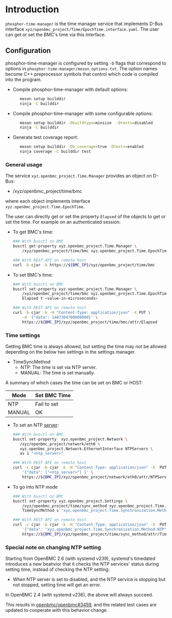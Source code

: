 # Introduction

`phosphor-time-manager` is the time manager service that implements D-Bus
interface `xyz/openbmc_project/Time/EpochTime.interface.yaml`. The user can get
or set the BMC's time via this interface.

## Configuration

phosphor-time-manager is configured by setting `-D` flags that correspond to
options in `phosphor-time-manager/meson_options.txt`. The option names become
C++ preprocessor symbols that control which code is compiled into the program.

- Compile phosphor-time-manager with default options:

  ```bash
     meson setup builddir
     ninja -C builddir
  ```

- Compile phosphor-time-manager with some configurable options:

  ```bash
     meson setup builddir -Dbuildtype=minsize  -Dtests=disabled
     ninja -C builddir
  ```

- Generate test coverage report:

  ```bash
     meson setup builddir -Db_coverage=true -Dtests=enabled
     ninja coverage -C builddir test
  ```

### General usage

The service `xyz.openbmc_project.Time.Manager` provides an object on D-Bus:

- /xyz/openbmc_project/time/bmc

where each object implements interface `xyz.openbmc_project.Time.EpochTime`.

The user can directly get or set the property `Elapsed` of the objects to get or
set the time. For example on an authenticated session:

- To get BMC's time:

  ```bash
  ### With busctl on BMC
  busctl get-property xyz.openbmc_project.Time.Manager \
      /xyz/openbmc_project/time/bmc xyz.openbmc_project.Time.EpochTime Elapsed

  ### With REST API on remote host
  curl -b cjar -k https://${BMC_IP}/xyz/openbmc_project/time/bmc
  ```

- To set BMC's time:

  ```bash
  ### With busctl on BMC
  busctl set-property xyz.openbmc_project.Time.Manager \
      /xyz/openbmc_project/time/bmc xyz.openbmc_project.Time.EpochTime \
      Elapsed t <value-in-microseconds>

  ### With REST API on remote host
  curl -b cjar -k -H "Content-Type: application/json" -X PUT \
      -d '{"data": 1487304700000000}' \
      https://${BMC_IP}/xyz/openbmc_project/time/bmc/attr/Elapsed
  ```

### Time settings

Getting BMC time is always allowed, but setting the time may not be allowed
depending on the below two settings in the settings manager.

- TimeSyncMethod
  - NTP: The time is set via NTP server.
  - MANUAL: The time is set manually.

A summary of which cases the time can be set on BMC or HOST:

| Mode   | Set BMC Time |
| ------ | ------------ |
| NTP    | Fail to set  |
| MANUAL | OK           |

- To set an NTP [server](https://tf.nist.gov/tf-cgi/servers.cgi):

  ```bash
  ### With busctl on BMC
  busctl set-property  xyz.openbmc_project.Network \
     /xyz/openbmc_project/network/eth0 \
     xyz.openbmc_project.Network.EthernetInterface NTPServers \
     as 1 "<ntp_server>"

  ### With REST API on remote host
  curl -c cjar -b cjar -k -H "Content-Type: application/json" -X  PUT  -d \
      '{"data": ["<ntp_server>"] }' \
      https://${BMC_IP}/xyz/openbmc_project/network/eth0/attr/NTPServers
  ```

- To go into NTP mode

  ```bash
  ### With busctl on BMC
  busctl set-property xyz.openbmc_project.Settings \
      /xyz/openbmc_project/time/sync_method xyz.openbmc_project.Time.Synchronization \
      TimeSyncMethod s "xyz.openbmc_project.Time.Synchronization.Method.NTP"

  ### With REST API on remote host
  curl -c cjar -b cjar -k -H "Content-Type: application/json" -X  PUT  -d \
      '{"data": "xyz.openbmc_project.Time.Synchronization.Method.NTP" }' \
      https://${BMC_IP}/xyz/openbmc_project/time/sync_method/attr/TimeSyncMethod
  ```

### Special note on changing NTP setting

Starting from OpenBMC 2.6 (with systemd v239), systemd's timedated introduces a
new beahvior that it checks the NTP services' status during setting time,
instead of checking the NTP setting:

- When NTP server is set to disabled, and the NTP service is stopping but not
  stopped, setting time will get an error.

In OpenBMC 2.4 (with systemd v236), the above will always succeed.

This results in [openbmc/openbmc#3459][1], and the related test cases are
updated to cooperate with this behavior change.

[1]: https://github.com/openbmc/openbmc/issues/3459
